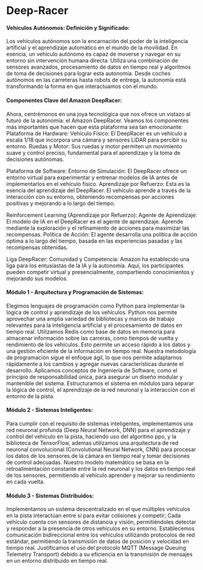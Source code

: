 # Deep-Racer

#### Vehículos Autónomos: Definición y Significado:

Los vehículos autónomos son la encarnación del poder de la inteligencia artificial y el aprendizaje automático en el mundo de la movilidad. En esencia, un vehículo autónomo es capaz de moverse y navegar en su entorno sin intervención humana directa. Utiliza una combinación de sensores avanzados, procesamiento de datos en tiempo real y algoritmos de toma de decisiones para lograr esta autonomía. Desde coches autónomos en las carreteras hasta robots de entrega, la autonomía está transformando la forma en que interactuamos con el mundo.

#### Componentes Clave del Amazon DeepRacer:

Ahora, centrémonos en una joya tecnológica que nos ofrece un vistazo al futuro de la autonomía: el Amazon DeepRacer. Veamos los componentes más importantes que hacen que esta plataforma sea tan emocionante:
Plataforma de Hardware:
    Vehículo Físico: El DeepRacer es un vehículo a escala 1/18 que incorpora una cámara y sensores LiDAR para percibir su entorno.
    Ruedas y Motor: Sus ruedas y motor permiten un movimiento suave y control preciso, fundamental para el aprendizaje y la toma de decisiones autónomas.

Plataforma de Software:
    Entorno de Simulación: El DeepRacer ofrece un entorno virtual para experimentar y entrenar modelos de IA antes de implementarlos en el vehículo físico.
    Aprendizaje por Refuerzo: Esta es la esencia del aprendizaje del DeepRacer. El vehículo aprende a través de la interacción con su entorno, obteniendo recompensas por acciones positivas y mejorando a lo largo del tiempo.

Reinforcement Learning (Aprendizaje por Refuerzo):
    Agente de Aprendizaje: El modelo de IA en el DeepRacer es el agente de aprendizaje. Aprende mediante la exploración y el refinamiento de acciones para maximizar las recompensas.
    Política de Acción: El agente desarrolla una política de acción óptima a lo largo del tiempo, basada en las experiencias pasadas y las recompensas obtenidas.

Liga DeepRacer:
    Comunidad y Competencia: Amazon ha establecido una liga para los entusiastas de la IA y la autonomía. Aquí, los participantes pueden competir virtual y presencialmente, compartiendo conocimientos y mejorando sus modelos.

#### Módulo 1 - Arquitectura y Programación de Sistemas:

  Elegimos lenguajes de programación como Python para implementar la lógica de control y aprendizaje de los vehículos. Python nos permite aprovechar una amplia variedad de bibliotecas y marcos de trabajo relevantes para la inteligencia artificial y el procesamiento de datos en tiempo real. Utilizamos Redis como base de datos en memoria para almacenar información sobre las carreras, como tiempos de vuelta y rendimiento de los vehículos. Esto permite un acceso rápido a los datos y una gestión eficiente de la información en tiempo real. Nuestra metodología de programación sigue el enfoque ágil, lo que nos permite adaptarnos rápidamente a los cambios y agregar nuevas características durante el desarrollo. Aplicamos conceptos de Ingeniería de Software, como el principio de responsabilidad única, para asegurar un diseño modular y mantenible del sistema. Estructuramos el sistema en módulos para separar la lógica de control, el aprendizaje de la red neuronal y la interacción con el entorno de la pista.

#### Módulo 2 - Sistemas Inteligentes:

Para cumplir con el requisito de sistemas inteligentes, implementamos una red neuronal profunda (Deep Neural Network, DNN) para el aprendizaje y control del vehículo en la pista, haciendo uso del algoritmo ppo, y la biblioteca de TensorFlow, ademas utilizamos una arquitectura de red neuronal convolucional (Convolutional Neural Network, CNN) para procesar los datos de los sensores de la cámara en tiempo real y tomar decisiones de control adecuadas. Nuestro modelo matemático se basa en la retroalimentación constante entre la red neuronal y los datos en tiempo real de los sensores, permitiendo al vehículo aprender y mejorar su rendimiento en cada vuelta.

#### Módulo 3 - Sistemas Distribuidos: 


Implementamos un sistema descentralizado en el que múltiples vehículos en la pista interactúan entre sí para evitar colisiones y competir; Cada vehículo cuenta con sensores de distancia y visión, permitiéndoles detectar y responder a la presencia de otros vehículos en su entorno. Establecemos comunicación bidireccional entre los vehículos utilizando protocolos de red estándar, permitiendo la transmisión de datos de posición y velocidad en tiempo real. Justificamos el uso del protocolo MQTT (Message Queuing Telemetry Transport) debido a su eficiencia en la transmisión de mensajes en un entorno distribuido en tiempo real.
